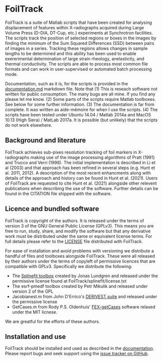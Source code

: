 # FoilTrack

FoilTrack is a suite of Matlab scripts that have been created for analysing displacement of features within
X-radiographs acquired during Large Volume Press (D-DIA, DT-Cup, etc.) experiments at Synchrotron facilities.
The scripts track the position of selected regions or boxes in the images by finding the minimum of the Sum
Squared Differences (SSD) between pairs of images in a series. Tracking these regions allows changes in sample
lengths to be determined and this ability has been used to enable exererimental determination of large strain
rheology, anelasticity, and thermal conductivity. The scripts are able to process most common file formats and
can work in user-supervised or automated batch processing mode.

Documentation, such as it is, for the scripts is provided in the [documentation.md](./documentation.md)
markdown file. Note that (1) This is reseach software not written for public consumption. The many bugs are
all mine. If you find any please let me know. (2) Some parts of the scripts require Matlab toolboxes. See
below for some further information. (3) The documentation is far from complete. It was written as aide-mémoire
for when I use the scripts. (4) The scripts have been tested under Ubuntu 14.04 / Matlab 2014a and MacOS 10.13
(High Siera) / MatLab 2017a. It is possible (but unlikely) that the scripts do not work elsewhere.

## Background and literature

FoilTrack achieves sub-pixes resolution tracking of foil markers in X-radiographs making use of the image processing
algorithms of Pratt (1991) and Trucco and Verri (1998). The initial implementation is described in Li et al (2003) and
that approach has been refined in several steps (e.g. Hunt et al. 2011, 2012). A description of the most recent
enhancments along with details of the approach and history can be found in Hunt et al. (2021). Users of FoilTrack are
requested to cite Hunt et al. (2021) alongside other relevent publications when describing the use of the software. Further
details can be found in the CITATION file shipped with the software.

## Licence and bundled software

FoilTrack is copyright of the authors. It is released under the terms of version 3 of the GNU General Public 
License (GPLv3). This means you are free to run, study, share, and modify the software but that any 
derivative work must be distributed under the same or equivalent license terms. For full details 
please refer to the [LICENSE](./LICENSE) file distributed with FoilTrack.

For ease of installation and avoid problems with versioning we distribute a handful of files and toolboxes 
alongside FoilTrack. These were all released by their authors under the terms of copyleft of permissive licences that
are compatible with GPLv3. Specifically we distribute the following:
* The [Splinefit toolbox](https://uk.mathworks.com/matlabcentral/fileexchange/71225-splinefit)
created by Jonas Lundgren and released under the permissive license found at FoilTrack/splinefit/license.txt
* The esrf-pmedf toolbox created by Petr Mikulik and released under version 2 of the GPL
* Jacobianest.m from John D'Errico's [DERIVEST suite](https://uk.mathworks.com/matlabcentral/fileexchange/13490-adaptive-robust-numerical-differentiation) and released under the permissive license
* GetCases.m from Rody P.S. Oldenhuis' [FEX-getCases](https://github.com/rodyo/FEX-getCases) software relased under the MIT licnese.

We are greatful for the efforts of these authors.

## Installation and use

FoilTrack should be installed and used as described in the [documentation](./docs/index.md). Please report bugs and
seek support using the [issue tracker on GitHub](https://github.com/ExperimentalMineralPhysics/FoilTrack/issues).

